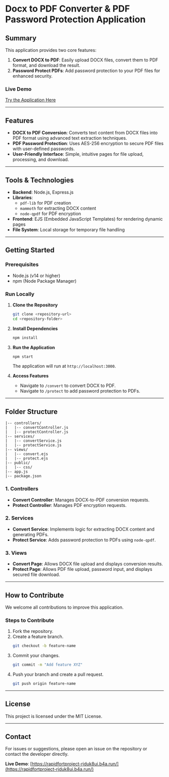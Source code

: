 
# **Docx to PDF Converter & PDF Password Protection Application**

## **Summary**
This application provides two core features:  
1. **Convert DOCX to PDF**: Easily upload DOCX files, convert them to PDF format, and download the result.  
2. **Password Protect PDFs**: Add password protection to your PDF files for enhanced security.

### **Live Demo**  
[Try the Application Here](https://rapidfortproject-rjduk8ui.b4a.run/)

---

## **Features**
- **DOCX to PDF Conversion**: Converts text content from DOCX files into PDF format using advanced text extraction techniques.
- **PDF Password Protection**: Uses AES-256 encryption to secure PDF files with user-defined passwords.
- **User-Friendly Interface**: Simple, intuitive pages for file upload, processing, and download.

---

## **Tools & Technologies**
- **Backend**: Node.js, Express.js
- **Libraries**:  
  - `pdf-lib` for PDF creation
  - `mammoth` for extracting DOCX content
  - `node-qpdf` for PDF encryption
- **Frontend**: EJS (Embedded JavaScript Templates) for rendering dynamic pages
- **File System**: Local storage for temporary file handling

---

## **Getting Started**

### **Prerequisites**
- Node.js (v14 or higher)
- npm (Node Package Manager)

### **Run Locally**
1. **Clone the Repository**  
   ```bash
   git clone <repository-url>
   cd <repository-folder>
   ```

2. **Install Dependencies**  
   ```bash
   npm install
   ```

3. **Run the Application**  
   ```bash
   npm start
   ```
   The application will run at `http://localhost:3000`.

4. **Access Features**  
   - Navigate to `/convert` to convert DOCX to PDF.  
   - Navigate to `/protect` to add password protection to PDFs.

---

## **Folder Structure**
```
|-- controllers/
|   |-- convertController.js
|   |-- protectController.js
|-- services/
|   |-- convertService.js
|   |-- protectService.js
|-- views/
|   |-- convert.ejs
|   |-- protect.ejs
|-- public/
|   |-- css/
|-- app.js
|-- package.json
```

### **1. Controllers**
- **Convert Controller**: Manages DOCX-to-PDF conversion requests.
- **Protect Controller**: Manages PDF encryption requests.

### **2. Services**
- **Convert Service**: Implements logic for extracting DOCX content and generating PDFs.
- **Protect Service**: Adds password protection to PDFs using `node-qpdf`.

### **3. Views**
- **Convert Page**: Allows DOCX file upload and displays conversion results.
- **Protect Page**: Allows PDF file upload, password input, and displays secured file download.

---

## **How to Contribute**
We welcome all contributions to improve this application.  

### **Steps to Contribute**
1. Fork the repository.  
2. Create a feature branch.  
   ```bash
   git checkout -b feature-name
   ```
3. Commit your changes.  
   ```bash
   git commit -m "Add feature XYZ"
   ```
4. Push your branch and create a pull request.  
   ```bash
   git push origin feature-name
   ```

---

## **License**
This project is licensed under the MIT License.  

---

## **Contact**
For issues or suggestions, please open an issue on the repository or contact the developer directly.

**Live Demo**: [https://rapidfortproject-rjduk8ui.b4a.run/](https://rapidfortproject-rjduk8ui.b4a.run/)
